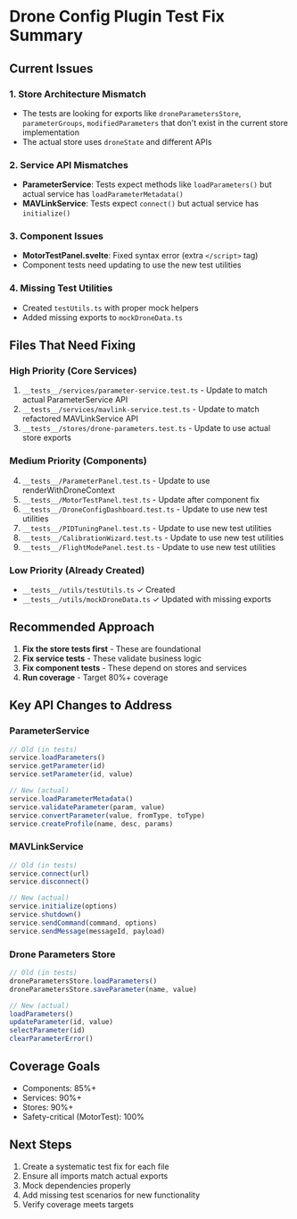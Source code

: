 # Drone Config Plugin Test Fix Summary

## Current Issues

### 1. Store Architecture Mismatch
- The tests are looking for exports like `droneParametersStore`, `parameterGroups`, `modifiedParameters` that don't exist in the current store implementation
- The actual store uses `droneState` and different APIs

### 2. Service API Mismatches
- **ParameterService**: Tests expect methods like `loadParameters()` but actual service has `loadParameterMetadata()`
- **MAVLinkService**: Tests expect `connect()` but actual service has `initialize()`

### 3. Component Issues
- **MotorTestPanel.svelte**: Fixed syntax error (extra `</script>` tag)
- Component tests need updating to use the new test utilities

### 4. Missing Test Utilities
- Created `testUtils.ts` with proper mock helpers
- Added missing exports to `mockDroneData.ts`

## Files That Need Fixing

### High Priority (Core Services)
1. `__tests__/services/parameter-service.test.ts` - Update to match actual ParameterService API
2. `__tests__/services/mavlink-service.test.ts` - Update to match refactored MAVLinkService API
3. `__tests__/stores/drone-parameters.test.ts` - Update to use actual store exports

### Medium Priority (Components)
4. `__tests__/ParameterPanel.test.ts` - Update to use renderWithDroneContext
5. `__tests__/MotorTestPanel.test.ts` - Update after component fix
6. `__tests__/DroneConfigDashboard.test.ts` - Update to use new test utilities
7. `__tests__/PIDTuningPanel.test.ts` - Update to use new test utilities
8. `__tests__/CalibrationWizard.test.ts` - Update to use new test utilities
9. `__tests__/FlightModePanel.test.ts` - Update to use new test utilities

### Low Priority (Already Created)
- `__tests__/utils/testUtils.ts` ✓ Created
- `__tests__/utils/mockDroneData.ts` ✓ Updated with missing exports

## Recommended Approach

1. **Fix the store tests first** - These are foundational
2. **Fix service tests** - These validate business logic
3. **Fix component tests** - These depend on stores and services
4. **Run coverage** - Target 80%+ coverage

## Key API Changes to Address

### ParameterService
```typescript
// Old (in tests)
service.loadParameters()
service.getParameter(id)
service.setParameter(id, value)

// New (actual)
service.loadParameterMetadata()
service.validateParameter(param, value)
service.convertParameter(value, fromType, toType)
service.createProfile(name, desc, params)
```

### MAVLinkService
```typescript
// Old (in tests)
service.connect(url)
service.disconnect()

// New (actual)
service.initialize(options)
service.shutdown()
service.sendCommand(command, options)
service.sendMessage(messageId, payload)
```

### Drone Parameters Store
```typescript
// Old (in tests)
droneParametersStore.loadParameters()
droneParametersStore.saveParameter(name, value)

// New (actual)
loadParameters()
updateParameter(id, value)
selectParameter(id)
clearParameterError()
```

## Coverage Goals
- Components: 85%+
- Services: 90%+
- Stores: 90%+
- Safety-critical (MotorTest): 100%

## Next Steps
1. Create a systematic test fix for each file
2. Ensure all imports match actual exports
3. Mock dependencies properly
4. Add missing test scenarios for new functionality
5. Verify coverage meets targets